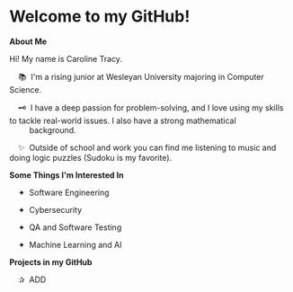 # Welcome to my GitHub!

**About Me**

Hi! My name is Caroline Tracy.

&nbsp;&nbsp;&nbsp;&nbsp;📚 &nbsp;I'm a rising junior at Wesleyan University majoring in Computer Science.

&nbsp;&nbsp;&nbsp;&nbsp;🗝️ &nbsp;I have a deep passion for problem-solving, and I love using my skills to tackle real-world issues. I also have a strong mathematical &nbsp;&nbsp;&nbsp;&nbsp;&nbsp;&nbsp;&nbsp;&nbsp;&nbsp;background.

&nbsp;&nbsp;&nbsp;&nbsp;✨ &nbsp;Outside of school and work you can find me listening to music and doing logic puzzles (Sudoku is my favorite).  

**Some Things I'm Interested In**

&nbsp;&nbsp;&nbsp;&nbsp;✦ &nbsp;Software Engineering

&nbsp;&nbsp;&nbsp;&nbsp;✦ &nbsp;Cybersecurity

&nbsp;&nbsp;&nbsp;&nbsp;✦ &nbsp;QA and Software Testing

&nbsp;&nbsp;&nbsp;&nbsp;✦ &nbsp;Machine Learning and AI

**Projects in my GitHub**

&nbsp;&nbsp;&nbsp;&nbsp;✰ &nbsp;ADD
